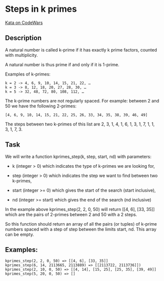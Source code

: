 # Steps in k primes

[Kata on CodeWars](https://www.codewars.com/kata/5a48948e145c46820b00002f)

## Description

A natural number is called k-prime if it has exactly k prime factors, counted with multiplicity.

A natural number is thus prime if and only if it is 1-prime.

Examples of k-primes:

    k = 2 -> 4, 6, 9, 10, 14, 15, 21, 22, …
    k = 3 -> 8, 12, 18, 20, 27, 28, 30, …
    k = 5 -> 32, 48, 72, 80, 108, 112, …

The k-prime numbers are not regularly spaced. For example: between 2 and 50 we have the following 2-primes:

    [4, 6, 9, 10, 14, 15, 21, 22, 25, 26, 33, 34, 35, 38, 39, 46, 49]

The steps between two k-primes of this list are 2, 3, 1, 4, 1, 6, 1, 3, 1, 7, 1, 1, 3, 1, 7, 3.

## Task

We will write a function kprimes_step(k, step, start, nd) with parameters:

* k (integer > 0) which indicates the type of k-primes we are looking for,

* step (integer > 0) which indicates the step we want to find between two k-primes,

* start (integer >= 0) which gives the start of the search (start inclusive),

* nd (integer >= start) which gives the end of the search (nd inclusive)

In the example above kprimes_step(2, 2, 0, 50) will return  [[4, 6], [33, 35]] which are the pairs of 2-primes between 2 and 50 with a 2 steps.

So this function should return an array of all the pairs (or tuples) of k-prime numbers spaced with a step of step between the limits start, nd. This array can be empty.

## Examples:

    kprimes_step(2, 2, 0, 50) => [[4, 6], [33, 35]]
    kprimes_step(6, 14, 2113665, 2113889) => [[2113722, 2113736]])
    kprimes_step(2, 10, 0, 50) => [[4, 14], [15, 25], [25, 35], [39, 49]]
    kprimes_step(5, 20, 0, 50) => []
